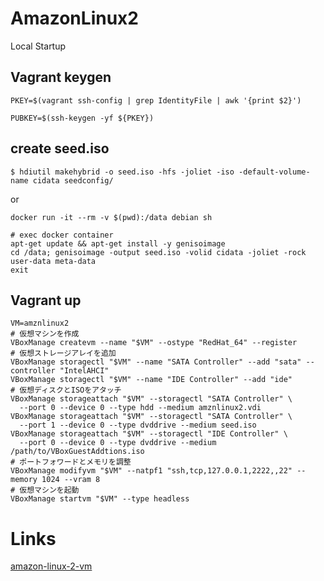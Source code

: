 # AmazonLinux2 

Local Startup

## Vagrant keygen

```
PKEY=$(vagrant ssh-config | grep IdentityFile | awk '{print $2}')

PUBKEY=$(ssh-keygen -yf ${PKEY})
```

## create seed.iso
`$ hdiutil makehybrid -o seed.iso -hfs -joliet -iso -default-volume-name cidata seedconfig/`

or 
```
docker run -it --rm -v $(pwd):/data debian sh

# exec docker container
apt-get update && apt-get install -y genisoimage
cd /data; genisoimage -output seed.iso -volid cidata -joliet -rock user-data meta-data
exit
```

## Vagrant up

```
VM=amznlinux2
# 仮想マシンを作成
VBoxManage createvm --name "$VM" --ostype "RedHat_64" --register
# 仮想ストレージアレイを追加
VBoxManage storagectl "$VM" --name "SATA Controller" --add "sata" --controller "IntelAHCI"
VBoxManage storagectl "$VM" --name "IDE Controller" --add "ide"
# 仮想ディスクとISOをアタッチ
VBoxManage storageattach "$VM" --storagectl "SATA Controller" \
  --port 0 --device 0 --type hdd --medium amznlinux2.vdi
VBoxManage storageattach "$VM" --storagectl "SATA Controller" \
  --port 1 --device 0 --type dvddrive --medium seed.iso
VBoxManage storageattach "$VM" --storagectl "IDE Controller" \
  --port 0 --device 0 --type dvddrive --medium /path/to/VBoxGuestAddtions.iso
# ポートフォワードとメモリを調整
VBoxManage modifyvm "$VM" --natpf1 "ssh,tcp,127.0.0.1,2222,,22" --memory 1024 --vram 8
# 仮想マシンを起動
VBoxManage startvm "$VM" --type headless
```

# Links

[amazon-linux-2-vm](https://docs.aws.amazon.com/ja_jp/AWSEC2/latest/UserGuide/amazon-linux-2-virtual-machine.html)
